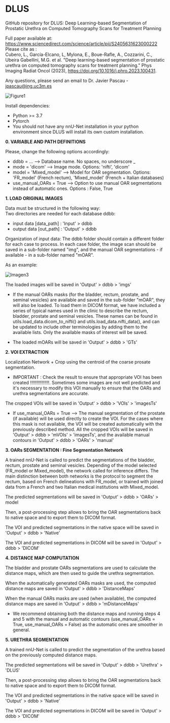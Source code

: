# DLUS
GitHub repository for DLUS: Deep Learning-based Segmentation of Prostatic Urethra on Computed Tomography Scans for Treatment Planning

Full paper available at: https://www.sciencedirect.com/science/article/pii/S2405631623000222                                                                           
Please cite as :                                                                                                                                                       
Cubero, L., García-Elcano, L, Mylona, E., Boue-Rafle, A., Cozzarini, C., Ubeira Gabellini, M.G. et al. "Deep learning-based segmentation of prostatic urethra on computed tomography scans for treatment planning." Phys Imaging Radiat Oncol (2023), https://doi.org/10.1016/j.phro.2023.100431.

Any questions, please send an email to Dr. Javier Pascau  - jpascau@ing.uc3m.es

![Figure1](https://user-images.githubusercontent.com/83298381/226644663-d59dfd54-1c1d-40e8-9a87-089862e4a396.png)

Install dependencies:

- Python >= 3.7
- Pytorch
- You should not have any nnU-Net installation in your python environment since DLUS will install its own custom installation.

**0. VARIABLE AND PATH DEFINITIONS**    

Please, change the following options accordingly:                                                                                                                       

- ddbb             = ...              -->    Database name. No spaces, no underscore _                                                                               
- mode             = 'dicom'          -->    Image mode. Options: 'nifti', 'dicom'                                                                                   
- model            = 'Mixed_model'    -->    Model for OAR segmentation. Options: 'FR_model' (French rectum), 'Mixed_model' (French + Italian databases)             
- use_manual_OARs  = True             -->    Option to use manual OAR segmentations instead of automatic ones. Options : False, True                                                       


**1. LOAD ORIGINAL IMAGES**   

Data must be structured in the following way:                                                                                                                         
  Two directories are needed for each database ddbb:                                                                                                                   
  - input data    [data_path] : 'Input' > ddbb                                                                                                                         
  - output data    [out_path] : 'Output' > ddbb                                                                                                                       
    
Organization of input data: The ddbb folder should contain a different folder for each case to process. In each case folder, the image scan should be saved in a sub-folder named "img", and the manual OAR segmentations - if available - in a sub-folder named "mOAR".
    
As an example:
    
![Imagen3](https://github.com/BSEL-UC3M/DLUS/assets/83298381/26eb9231-dcad-4390-9ba9-b25839ae0d81)


The loaded images will be saved in 'Output' > ddbb > 'imgs'
    
- If the manual OARs masks (for the bladder, rectum, prostate, and seminal vesicles) are available and saved in the sub-folder "mOAR", they will also be loaded. To load them in DICOM format, we have included a series of typical names used in the clinic to describe the rectum, bladder, prostate and seminal vesicles. These names can be found in utils.load_data.dicom_to_nifti() and utils.load_data.nifti_data(), and can be updated to include other terminologies by adding them to the available lists. Only the available masks of interest will be saved. 
    
- The loaded mOARs will be saved in 'Output' > ddbb > 'GTs'

**2. VOI EXTRACTION**

Localization Network + Crop using the centroid of the coarse prosate segmentation. 

- IMPORTANT : Check the result to ensure that appropriate VOI has been created !!!!!!!!!!!!!!!. Sometimes some images are not well predicted and it's necessary to modify this VOI manually to ensure that the OARs and urethra segmentations are accurate.

The cropped VOIs will be saved in 'Output' > ddbb > 'VOIs' > 'imagesTs'
    
- If use_manual_OARs = True --> The manual segmentation of the prostate (if available) will be used directly to create the VOI. For the cases where this mask is not available, the VOI will be created automatically with the previously described method. All the cropped VOIs will be saved in 'Output' > ddbb > 'mVOIs' > 'imagesTs', and the available manual contours in 'Output' > ddbb > 'OARs' > 'manual'

**3. OARs SEGMENTATION : Fine Segmentation Network**

A trained nnU-Net is called to predict the segmentations of the bladder, rectum, prostate and seminal vesicles. Depending of the model selected (FR_model or Mixed_model), the network called for inference differs. The main distinction between both networks is the protocol to segment the rectum, based on French delineations with FR_model, or trained with joined data from a French and two Italian medical institutions with Mixed_model.

The predicted segmentations will be saved in 'Output' > ddbb > 'OARs' > model
    
Then, a post-processing step allows to bring the OAR segmentations back to native space and to export them to DICOM format. 
    
The VOI and predicted segmentations in the native space will be saved in 'Output' > ddbb > 'Native'
    
The VOI and predicted segmentations in DICOM will be saved in 'Output' > ddbb > 'DICOM'

**4. DISTANCE MAP COMPUTATION**

The bladder and prostate OARs segmentations are used to calculate the distance maps, which are then used to guide the urethra segmentation.

When the automatically generated OARs masks are used, the computed distance maps are saved in 'Output' > ddbb > 'DistanceMaps'
    
When the manual OARs masks are used (when available), the computed distance maps are saved in 'Output' > ddbb > 'mDistanceMaps'
    
- We recommend obtaining both the distance maps and running steps 4 and 5 with the manual and automatic contours (use_manual_OARs = True, use_manual_OARs = False) as the automatic ones are smoother in general.
    
**5. URETHRA SEGMENTATION**

A trained nnU-Net is called to predict the segmentation of the urethra based on the previously computed distance maps. 

The predicted segmentations will be saved in 'Output' > ddbb > 'Urethra' > 'DLUS'
    
Then, a post-processing step allows to bring the OAR segmentations back to native space and to export them to DICOM format. 
    
The VOI and predicted segmentations in the native space will be saved in 'Output' > ddbb > 'Native'
    
The VOI and predicted segmentations in DICOM will be saved in 'Output' > ddbb > 'DICOM'
